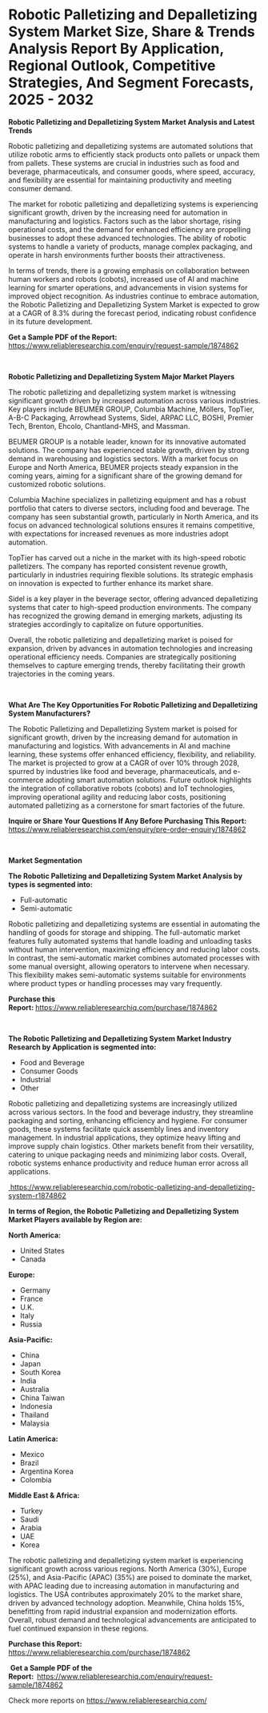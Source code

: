 <p><h1>Robotic Palletizing and Depalletizing System Market Size, Share & Trends Analysis Report By Application, Regional Outlook, Competitive Strategies, And Segment Forecasts, 2025 - 2032</h1></p><p><strong>Robotic Palletizing and Depalletizing System Market Analysis and Latest Trends</strong></p>
<p><p>Robotic palletizing and depalletizing systems are automated solutions that utilize robotic arms to efficiently stack products onto pallets or unpack them from pallets. These systems are crucial in industries such as food and beverage, pharmaceuticals, and consumer goods, where speed, accuracy, and flexibility are essential for maintaining productivity and meeting consumer demand.</p><p>The market for robotic palletizing and depalletizing systems is experiencing significant growth, driven by the increasing need for automation in manufacturing and logistics. Factors such as the labor shortage, rising operational costs, and the demand for enhanced efficiency are propelling businesses to adopt these advanced technologies. The ability of robotic systems to handle a variety of products, manage complex packaging, and operate in harsh environments further boosts their attractiveness.</p><p>In terms of trends, there is a growing emphasis on collaboration between human workers and robots (cobots), increased use of AI and machine learning for smarter operations, and advancements in vision systems for improved object recognition. As industries continue to embrace automation, the Robotic Palletizing and Depalletizing System Market is expected to grow at a CAGR of 8.3% during the forecast period, indicating robust confidence in its future development.</p></p>
<p><strong>Get a Sample PDF of the Report:&nbsp;</strong> <a href="https://www.reliableresearchiq.com/enquiry/request-sample/1874862?utm_campaign=2756&utm_medium=2&utm_source=Github&utm_content=ia&utm_term=28022025&utm_id=robotic-palletizing-and-depalletizing-system">https://www.reliableresearchiq.com/enquiry/request-sample/1874862</a></p>
<p>&nbsp;</p>
<p><strong>Robotic Palletizing and Depalletizing System Major Market Players</strong></p>
<p><p>The robotic palletizing and depalletizing system market is witnessing significant growth driven by increased automation across various industries. Key players include BEUMER GROUP, Columbia Machine, Möllers, TopTier, A-B-C Packaging, Arrowhead Systems, Sidel, ARPAC LLC, BOSHI, Premier Tech, Brenton, Ehcolo, Chantland-MHS, and Massman.</p><p>BEUMER GROUP is a notable leader, known for its innovative automated solutions. The company has experienced stable growth, driven by strong demand in warehousing and logistics sectors. With a market focus on Europe and North America, BEUMER projects steady expansion in the coming years, aiming for a significant share of the growing demand for customized robotic solutions.</p><p>Columbia Machine specializes in palletizing equipment and has a robust portfolio that caters to diverse sectors, including food and beverage. The company has seen substantial growth, particularly in North America, and its focus on advanced technological solutions ensures it remains competitive, with expectations for increased revenues as more industries adopt automation.</p><p>TopTier has carved out a niche in the market with its high-speed robotic palletizers. The company has reported consistent revenue growth, particularly in industries requiring flexible solutions. Its strategic emphasis on innovation is expected to further enhance its market share.</p><p>Sidel is a key player in the beverage sector, offering advanced depalletizing systems that cater to high-speed production environments. The company has recognized the growing demand in emerging markets, adjusting its strategies accordingly to capitalize on future opportunities.</p><p>Overall, the robotic palletizing and depalletizing market is poised for expansion, driven by advances in automation technologies and increasing operational efficiency needs. Companies are strategically positioning themselves to capture emerging trends, thereby facilitating their growth trajectories in the coming years.</p></p>
<p>&nbsp;</p>
<p><strong>What Are The Key Opportunities For Robotic Palletizing and Depalletizing System Manufacturers?</strong></p>
<p><p>The Robotic Palletizing and Depalletizing System market is poised for significant growth, driven by the increasing demand for automation in manufacturing and logistics. With advancements in AI and machine learning, these systems offer enhanced efficiency, flexibility, and reliability. The market is projected to grow at a CAGR of over 10% through 2028, spurred by industries like food and beverage, pharmaceuticals, and e-commerce adopting smart automation solutions. Future outlook highlights the integration of collaborative robots (cobots) and IoT technologies, improving operational agility and reducing labor costs, positioning automated palletizing as a cornerstone for smart factories of the future.</p></p>
<p><strong>Inquire or Share Your Questions If Any Before Purchasing This Report:</strong> <a href="https://www.reliableresearchiq.com/enquiry/pre-order-enquiry/1874862?utm_campaign=2756&utm_medium=2&utm_source=Github&utm_content=ia&utm_term=28022025&utm_id=robotic-palletizing-and-depalletizing-system">https://www.reliableresearchiq.com/enquiry/pre-order-enquiry/1874862</a></p>
<p>&nbsp;</p>
<p><strong>Market Segmentation</strong></p>
<p><strong>The Robotic Palletizing and Depalletizing System Market Analysis by types is segmented into:</strong></p>
<p><ul><li>Full-automatic</li><li>Semi-automatic</li></ul></p>
<p><p>Robotic palletizing and depalletizing systems are essential in automating the handling of goods for storage and shipping. The full-automatic market features fully automated systems that handle loading and unloading tasks without human intervention, maximizing efficiency and reducing labor costs. In contrast, the semi-automatic market combines automated processes with some manual oversight, allowing operators to intervene when necessary. This flexibility makes semi-automatic systems suitable for environments where product types or handling processes may vary frequently.</p></p>
<p><strong>Purchase this Report:&nbsp;</strong><a href="https://www.reliableresearchiq.com/purchase/1874862?utm_campaign=2756&utm_medium=2&utm_source=Github&utm_content=ia&utm_term=28022025&utm_id=robotic-palletizing-and-depalletizing-system">https://www.reliableresearchiq.com/purchase/1874862</a></p>
<p>&nbsp;</p>
<p><strong>The Robotic Palletizing and Depalletizing System Market Industry Research by Application is segmented into:</strong></p>
<p><ul><li>Food and Beverage</li><li>Consumer Goods</li><li>Industrial</li><li>Other</li></ul></p>
<p><p>Robotic palletizing and depalletizing systems are increasingly utilized across various sectors. In the food and beverage industry, they streamline packaging and sorting, enhancing efficiency and hygiene. For consumer goods, these systems facilitate quick assembly lines and inventory management. In industrial applications, they optimize heavy lifting and improve supply chain logistics. Other markets benefit from their versatility, catering to unique packaging needs and minimizing labor costs. Overall, robotic systems enhance productivity and reduce human error across all applications.</p></p>
<p><a href="https://www.reliableresearchiq.com/robotic-palletizing-and-depalletizing-system-r1874862?utm_campaign=2756&utm_medium=2&utm_source=Github&utm_content=ia&utm_term=28022025&utm_id=robotic-palletizing-and-depalletizing-system">&nbsp;https://www.reliableresearchiq.com/robotic-palletizing-and-depalletizing-system-r1874862</a></p>
<p><strong>In terms of Region, the Robotic Palletizing and Depalletizing System Market Players available by Region are:</strong></p>
<p>
    <p> <strong> North America: </strong>
        <ul>
            <li>United States</li>
            <li>Canada</li>
        </ul>
        </p> 
    <p> <strong> Europe: </strong>
        <ul>
            <li>Germany</li>
            <li>France</li>
            <li>U.K.</li>
            <li>Italy</li>
            <li>Russia</li>
        </ul>
        </p> 
    <p> <strong> Asia-Pacific: </strong>
        <ul>
            <li>China</li>
            <li>Japan</li>
            <li>South Korea</li>
            <li>India</li>
            <li>Australia</li>
            <li>China Taiwan</li>
            <li>Indonesia</li>
            <li>Thailand</li>
            <li>Malaysia</li>
        </ul>
        </p> 
    <p> <strong> Latin America: </strong>
        <ul>
            <li>Mexico</li>
            <li>Brazil</li>
            <li>Argentina Korea</li>
            <li>Colombia</li>
        </ul>
        </p> 
    <p> <strong> Middle East & Africa: </strong>
        <ul>
            <li>Turkey</li>
            <li>Saudi</li>
            <li>Arabia</li>
            <li>UAE</li>
            <li>Korea</li>
        </ul>
    </p>
    </p>
<p><p>The robotic palletizing and depalletizing system market is experiencing significant growth across various regions. North America (30%), Europe (25%), and Asia-Pacific (APAC) (35%) are poised to dominate the market, with APAC leading due to increasing automation in manufacturing and logistics. The USA contributes approximately 20% to the market share, driven by advanced technology adoption. Meanwhile, China holds 15%, benefitting from rapid industrial expansion and modernization efforts. Overall, robust demand and technological advancements are anticipated to fuel continued expansion in these regions.</p></p>
<p><strong>Purchase this Report: </strong><a href="https://www.reliableresearchiq.com/purchase/1874862?utm_campaign=2756&utm_medium=2&utm_source=Github&utm_content=ia&utm_term=28022025&utm_id=robotic-palletizing-and-depalletizing-system">https://www.reliableresearchiq.com/purchase/1874862</a></p>
<p>&nbsp;<strong>Get a Sample PDF of the Report:&nbsp;&nbsp;</strong><a href="https://www.reliableresearchiq.com/enquiry/request-sample/1874862?utm_campaign=2756&utm_medium=2&utm_source=Github&utm_content=ia&utm_term=28022025&utm_id=robotic-palletizing-and-depalletizing-system">https://www.reliableresearchiq.com/enquiry/request-sample/1874862</a></p>
<p><strong></strong></p>
<p>Check more reports on <a href="https://www.reliableresearchiq.com/?utm_campaign=2756&utm_medium=2&utm_source=Github&utm_content=ia&utm_term=28022025&utm_id=robotic-palletizing-and-depalletizing-system">https://www.reliableresearchiq.com/</a></p>